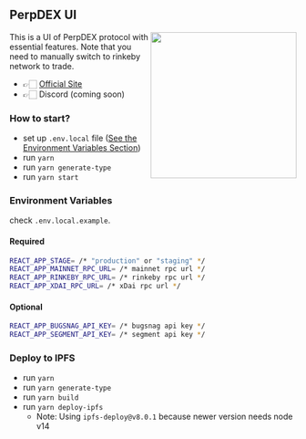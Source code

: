 ## PerpDEX UI

<img width="256px" style="margin: 0 auto; float: right" src="https://fascinating-daffodil-abb5d2.netlify.app/images/perpdex_logo.png" />

This is a UI of PerpDEX protocol with essential features. Note that you need to manually switch to rinkeby network to trade.

-   👉🏻 [Official Site](https://perpdex.com)
-   👉🏻 Discord (coming soon)

### How to start?

-   set up `.env.local` file ([See the Environment Variables Section](#environment-variables))
-   run `yarn`
-   run `yarn generate-type`
-   run `yarn start`

### Environment Variables

check `.env.local.example`.

#### Required

```sh
REACT_APP_STAGE= /* "production" or "staging" */
REACT_APP_MAINNET_RPC_URL= /* mainnet rpc url */
REACT_APP_RINKEBY_RPC_URL= /* rinkeby rpc url */
REACT_APP_XDAI_RPC_URL= /* xDai rpc url */
```

#### Optional

```sh
REACT_APP_BUGSNAG_API_KEY= /* bugsnag api key */
REACT_APP_SEGMENT_API_KEY= /* segment api key */
```

### Deploy to IPFS
-   run `yarn`
-   run `yarn generate-type`
-   run `yarn build`
-   run `yarn deploy-ipfs`
    - Note: Using `ipfs-deploy@v8.0.1` because newer version needs node v14
